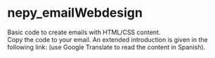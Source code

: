 # nepy_emailWebdesign
Basic code to create emails with HTML/CSS content. <br />
Copy the code to your email. An extended introduction is given in the following link: 
(use Google Translate to read the content in Spanish).
